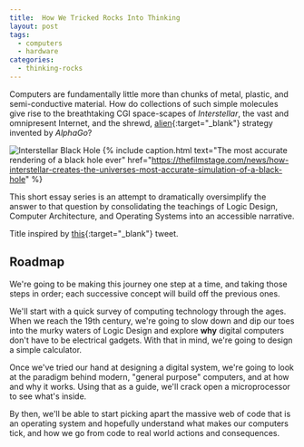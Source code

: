```yaml
---
title:  How We Tricked Rocks Into Thinking
layout: post
tags:
  - computers
  - hardware
categories:
  - thinking-rocks
---
```


Computers are fundamentally little more than chunks of metal,
plastic, and semi-conductive material. How do collections of such
simple molecules give rise to the breathtaking CGI space-scapes of
*Interstellar*, the vast and omnipresent Internet, and the shrewd,
[alien<i class="fa fa-external-link"></i>][wired]{:target="_blank"}
strategy invented by *AlphaGo*?

[wired]: https://www.wired.com/2016/03/sadness-beauty-watching-googles-ai-play-go

<!-- MORE -->

![Interstellar Black
Hole](https://thefilmstage.com/wp-content/uploads/2014/10/interstellar_blackhole.png)
{% include caption.html
    text="The most accurate rendering of a black hole ever"
    href="https://thefilmstage.com/news/how-interstellar-creates-the-universes-most-accurate-simulation-of-a-black-hole" %}

This short essay series is an attempt to dramatically oversimplify
the answer to that question by consolidating the teachings of Logic
Design, Computer Architecture, and Operating Systems into an
accessible narrative.

Title inspired by [this<i class="fa
fa-external-link"></i>][twitter]{:target="_blank"} tweet.

[twitter]: https://twitter.com/daisyowl/status/841802094361235456

## Roadmap

We're going to be making this journey one step at a time, and taking
those steps in order; each successive concept will build off the
previous ones.

We'll start with a quick survey of computing technology through the
ages. When we reach the 19th century, we're going to slow down and
dip our toes into the murky waters of Logic Design and explore
**why** digital computers don't have to be electrical gadgets. With
that in mind, we're going to design a simple calculator.

Once we've tried our hand at designing a digital system, we're going
to look at the paradigm behind modern, "general purpose" computers,
and at how and why it works. Using that as a guide, we'll crack open
a microprocessor to see what's inside.

By then, we'll be able to start picking apart the massive web of code
that is an operating system and hopefully understand what makes our
computers tick, and how we go from code to real world actions and
consequences.

